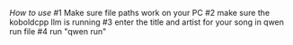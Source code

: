 *How to use*
#1 Make sure file paths work on your PC
#2 make sure the koboldcpp llm is running
#3 enter the title and artist for your song in qwen run file
#4 run "qwen run"

